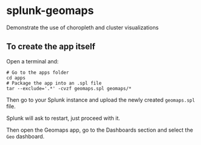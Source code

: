 # splunk-geomaps

Demonstrate the use of choropleth and cluster visualizations

## To create the app itself

Open a terminal and:

```
# Go to the apps folder
cd apps
# Package the app into an .spl file
tar --exclude='.*' -cvzf geomaps.spl geomaps/*
```

Then go to your Splunk instance and upload the newly created `geomaps.spl` file.

Splunk will ask to restart, just proceed with it.

Then open the Geomaps app, go to the Dashboards section and select the `Geo` dashboard.

